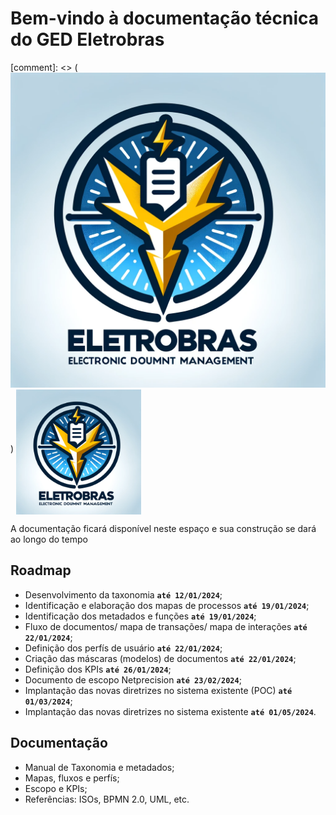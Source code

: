 # Bem-vindo à documentação técnica do GED Eletrobras

[comment]: <> (!['brasao_GED.png'](./img/brasao_GED.png))
<img src="./img/brasao_GED.png" alt="brasao_GED" align="middle" width="200"/>

A documentação ficará disponível neste espaço e sua construção se dará ao longo do tempo

## Roadmap

* Desenvolvimento da taxonomia **`até 12/01/2024`**;
* Identificação e elaboração dos mapas de processos **`até 19/01/2024`**;
* Identificação dos metadados e funções **`até 19/01/2024`**;
* Fluxo de documentos/ mapa de transações/ mapa de interações **`até 22/01/2024`**;
* Definição dos perfís de usuário **`até 22/01/2024`**;
* Criação das máscaras (modelos) de documentos **`até 22/01/2024`**;
* Definição dos KPIs **`até 26/01/2024`**;
* Documento de escopo Netprecision **`até 23/02/2024`**;
* Implantação das novas diretrizes no sistema existente (POC) **`até 01/03/2024`**;
* Implantação das novas diretrizes no sistema existente **`até 01/05/2024`**.

## Documentação

- Manual de Taxonomia e metadados;
- Mapas, fluxos e perfís;
- Escopo e KPIs;
- Referências: ISOs, BPMN 2.0, UML, etc.

